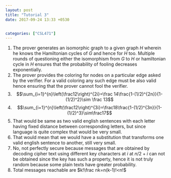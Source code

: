 ```yaml
---
layout: post
title: "Tutorial 3"
date: 2017-09-24 13:33 +0530


categories: ["CSL471"]
---
```

1. The prover generates an isomorphic graph to a given graph $H$ wherein he knows the Hamiltonian cycles of $G$ and hence for $H$ too. Multiple rounds of questioning either the isomorphism from $G$ to $H$ or hamiltonian cycle in $H$ ensures that the probability of fooling decreases exponentially.
2. The prover provides the coloring for nodes on a particular edge asked by the verifier. For a valid coloring any such edge must be also valid hence ensuring that the prover cannot fool the verifier.
3. $$\sum_{i=1}^{n}\left(\frac12\right)^{2i}=\frac 14\frac{1-(1/2)^{2n}}{1-(1/2)^2}\sim \frac 13$$
4. $$\sum_{i=1}^{n}\left(\frac12\right)^{3i}=\frac18\frac{1-(1/2)^{3n}}{1-(1/2)^3}\sim\frac17$$
5. That would be same as two valid english sentences with each letter having fixed distance between corresponding letters, but since language is quite complex that would be very small.
6. That would mean that we would have a substitution that transforms one valid english sentence to another, still very small.
7. No, not perfectly secure because messages that are obtained by decoding cipher text using different key characters at $i$ at $n/2+i$ can not be obtained since the key has such a property, hence it is not truly random because some plain texts have greater probability.
8. Total messages reachable are $k!\frac nk=n(k-1)!<n!$

